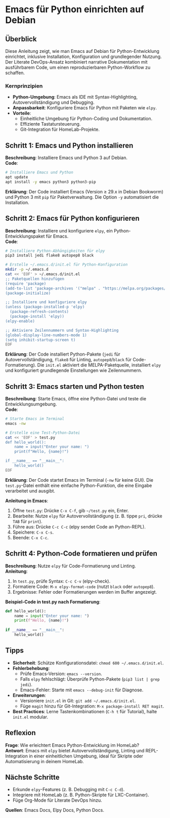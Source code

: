 # Emacs für Python einrichten auf Debian

## Überblick
Diese Anleitung zeigt, wie man Emacs auf Debian für Python-Entwicklung einrichtet, inklusive Installation, Konfiguration und grundlegender Nutzung. Der Literate DevOps-Ansatz kombiniert narrative Dokumentation mit ausführbarem Code, um einen reproduzierbaren Python-Workflow zu schaffen.

### Kernprinzipien
- **Python-Umgebung**: Emacs als IDE mit Syntax-Highlighting, Autovervollständigung und Debugging.
- **Anpassbarkeit**: Konfiguriere Emacs für Python mit Paketen wie `elpy`.
- **Vorteile**:
  - Einheitliche Umgebung für Python-Coding und Dokumentation.
  - Effiziente Tastatursteuerung.
  - Git-Integration für HomeLab-Projekte.

## Schritt 1: Emacs und Python installieren
**Beschreibung**: Installiere Emacs und Python 3 auf Debian.  
**Code**:
```bash
# Installiere Emacs und Python
apt update
apt install -y emacs python3 python3-pip
```
**Erklärung**: Der Code installiert Emacs (Version ≥ 29.x in Debian Bookworm) und Python 3 mit `pip` für Paketverwaltung. Die Option `-y` automatisiert die Installation.

## Schritt 2: Emacs für Python konfigurieren
**Beschreibung**: Installiere und konfiguriere `elpy`, ein Python-Entwicklungspaket für Emacs.  
**Code**:
```bash
# Installiere Python-Abhängigkeiten für elpy
pip3 install jedi flake8 autopep8 black

# Erstelle ~/.emacs.d/init.el für Python-Konfiguration
mkdir -p ~/.emacs.d
cat << 'EOF' > ~/.emacs.d/init.el
;; Paketquellen hinzufügen
(require 'package)
(add-to-list 'package-archives '("melpa" . "https://melpa.org/packages/") t)
(package-initialize)

;; Installiere und konfiguriere elpy
(unless (package-installed-p 'elpy)
  (package-refresh-contents)
  (package-install 'elpy))
(elpy-enable)

;; Aktiviere Zeilennummern und Syntax-Highlighting
(global-display-line-numbers-mode 1)
(setq inhibit-startup-screen t)
EOF
```
**Erklärung**: Der Code installiert Python-Pakete (`jedi` für Autovervollständigung, `flake8` für Linting, `autopep8`/`black` für Code-Formatierung). Die `init.el` aktiviert die MELPA-Paketquelle, installiert `elpy` und konfiguriert grundlegende Einstellungen wie Zeilennummern.

## Schritt 3: Emacs starten und Python testen
**Beschreibung**: Starte Emacs, öffne eine Python-Datei und teste die Entwicklungsumgebung.  
**Code**:
```bash
# Starte Emacs im Terminal
emacs -nw

# Erstelle eine Test-Python-Datei
cat << 'EOF' > test.py
def hello_world():
    name = input("Enter your name: ")
    print(f"Hello, {name}!")

if __name__ == "__main__":
    hello_world()
EOF
```
**Erklärung**: Der Code startet Emacs im Terminal (`-nw` für keine GUI). Die `test.py`-Datei enthält eine einfache Python-Funktion, die eine Eingabe verarbeitet und ausgibt.

**Anleitung in Emacs**:
1. Öffne `test.py`: Drücke `C-x C-f`, gib `~/test.py` ein, Enter.
2. Bearbeite: Nutze `elpy` für Autovervollständigung (z. B. tippe `pri`, drücke `TAB` für `print`).
3. Führe aus: Drücke `C-c C-c` (elpy sendet Code an Python-REPL).
4. Speichere: `C-x C-s`.
5. Beende: `C-x C-c`.

## Schritt 4: Python-Code formatieren und prüfen
**Beschreibung**: Nutze `elpy` für Code-Formatierung und Linting.  
**Anleitung**:
1. In `test.py`, prüfe Syntax: `C-c C-v` (elpy-check).
2. Formatiere Code: `M-x elpy-format-code` (nutzt `black` oder `autopep8`).
3. Ergebnisse: Fehler oder Formatierungen werden im Buffer angezeigt.

**Beispiel-Code in test.py nach Formatierung**:
```python
def hello_world():
    name = input("Enter your name: ")
    print(f"Hello, {name}!")
    
if __name__ == "__main__":
    hello_world()
```

## Tipps
- **Sicherheit**: Schütze Konfigurationsdatei: `chmod 600 ~/.emacs.d/init.el`.
- **Fehlerbehebung**:
  - Prüfe Emacs-Version: `emacs --version`.
  - Falls `elpy` fehlschlägt: Überprüfe Python-Pakete (`pip3 list | grep jedi`).
  - Emacs-Fehler: Starte mit `emacs --debug-init` für Diagnose.
- **Erweiterungen**:
  - Versioniere `init.el` in Git: `git add ~/.emacs.d/init.el`.
  - Füge `magit` hinzu für Git-Integration: `M-x package-install RET magit`.
- **Best Practices**: Lerne Tastenkombinationen (`C-h t` für Tutorial), halte `init.el` modular.

## Reflexion
**Frage**: Wie erleichtert Emacs Python-Entwicklung im HomeLab?  
**Antwort**: Emacs mit `elpy` bietet Autovervollständigung, Linting und REPL-Integration in einer einheitlichen Umgebung, ideal für Skripte oder Automatisierung in deinem HomeLab.

## Nächste Schritte
- Erkunde `elpy`-Features (z. B. Debugging mit `C-c C-d`).
- Integriere mit HomeLab (z. B. Python-Skripte für LXC-Container).
- Füge Org-Mode für Literate DevOps hinzu.

**Quellen**: Emacs Docs, Elpy Docs, Python Docs.